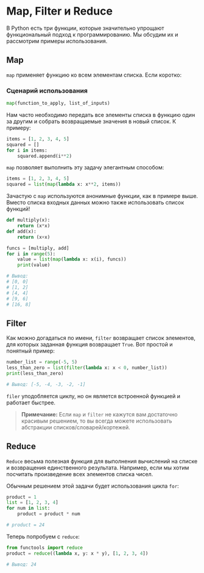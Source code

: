 # Map, Filter и Reduce

В Python есть три функции, которые значительно упрощают функциональный подход
к программированию. Мы обсудим их и рассмотрим примеры использования.

## Map

``map`` применяет функцию ко всем элементам списка. Если коротко:

### Сценарий использования

```python
map(function_to_apply, list_of_inputs)
```

Нам часто необходимо передать все элементы списка в функцию один за другим и
собрать возвращаемые значения в новый список. К примеру:

```python
items = [1, 2, 3, 4, 5]
squared = []
for i in items:
    squared.append(i**2)
```

`map` позволяет выполнить эту задачу элегантным способом:

```python
items = [1, 2, 3, 4, 5]
squared = list(map(lambda x: x**2, items))
```

Зачастую с `map` используются анонимные функции, как в примере выше. Вместо
списка входных данных можно также использовать список функций!

```python
def multiply(x):
    return (x*x)
def add(x):
    return (x+x)

funcs = [multiply, add]
for i in range(5):
    value = list(map(lambda x: x(i), funcs))
    print(value)

# Вывод:
# [0, 0]
# [1, 2]
# [4, 4]
# [9, 6]
# [16, 8]
```

## Filter

Как можно догадаться по имени, `filter` возвращает список элементов, для
которых заданная функция возвращает `True`. Вот простой и понятный пример:

```python
number_list = range(-5, 5)
less_than_zero = list(filter(lambda x: x < 0, number_list))
print(less_than_zero)

# Вывод: [-5, -4, -3, -2, -1]
```

`filer` уподобляется циклу, но он является встроенной функцией и работает
быстрее.

> **Примечание:** Если `map` и `filter` не кажутся вам достаточно красивым
решением, то вы всегда можете использовать абстракции списков/словарей/кортежей.

## Reduce

`Reduce` весьма полезная функция для выполнения вычислений на списке и
возвращения единственного результата. Например, если мы хотим посчитать
произведение всех элементов списка чисел.

Обычным решением этой задачи будет использования цикла `for`:

```python
product = 1
list = [1, 2, 3, 4]
for num in list:
    product = product * num

# product = 24
```

Теперь попробуем с `reduce`:

```python
from functools import reduce
product = reduce((lambda x, y: x * y), [1, 2, 3, 4])

# Вывод: 24
```
